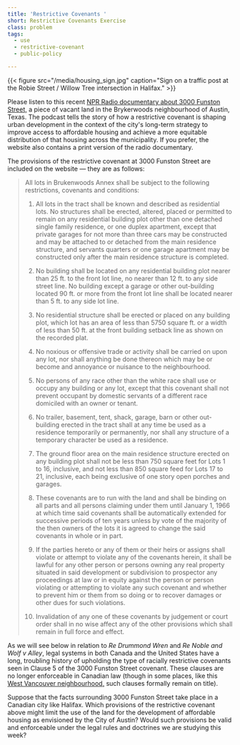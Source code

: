 ```yaml
---
title: 'Restrictive Covenants '
short: Restrictive Covenants Exercise
class: problem
tags:
  - use
  - restrictive-covenant  
  - public-policy

---
```




{{< figure src="/media/housing_sign.jpg" caption="Sign on a traffic post at the Robie Street / Willow Tree intersection in Halifax." >}}

Please listen to this recent [NPR Radio documentary about 3000 Funston Street,](https://www.kut.org/austin/2021-09-10/west-austin-affordable-housing-lawsuit) a piece of vacant land in the Brykerwoods neighbourhood of Austin, Texas. The podcast tells the story of how a restrictive covenant is shaping urban development in the context of the city's long-term strategy to improve access to affordable housing and achieve a more equitable distribution of that housing across the municipality. If you prefer, the website also contains a print version of the radio documentary.  

The provisions of the restrictive covenant at 3000 Funston Street are included on the website — they are as follows:

> All lots in Brukenwoods Annex shall be subject to the following restrictions, covenants and conditions:
>
> 1. All lots in the tract shall be known and described as residential lots. No structures shall be erected, altered, placed or permitted to remain on any residential building plot other than one detached single family residence, or one duplex apartment, except that private garages for not more than three cars may be constructed and may be attached to or detached from the main residence structure, and servants quarters or one garage apartment may be constructed only after the main residence structure is completed.
>
> 2. No building shall be located on any residential building plot nearer than 25 ft. to the front lot line, no nearer than 12 ft. to any side street line. No building except a garage or other out-building located 90 ft. or more from the front lot line shall be located nearer than 5 ft. to any side lot line.
>
> 3. No residential structure shall be erected or placed on any building plot, which lot has an area of less than 5750 square ft. or a width of less than 50 ft. at the front building setback line as shown on the recorded plat.
>
> 4. No noxious or offensive trade or activity shall be carried on upon any lot, nor shall anything be done thereon which may be or become and annoyance or nuisance to the neighbourhood.
>
> 5. No persons of any race other than the white race shall use or occupy any building or any lot, except that this covenant shall not prevent occupant by domestic servants of a different race domiciled with an owner or tenant.
>
> 6. No trailer, basement, tent, shack, garage, barn or other out-building erected in the tract shall at any time be used as a residence temporarily or permanently, nor shall any structure of a temporary character be used as a residence. 
>
> 7. The ground floor area on the main residence structure erected on any building plot shall not be less than 750 square feet for Lots 1 to 16, inclusive, and not less than 850 square feed for Lots 17 to 21, inclusive, each being exclusive of one story open porches and garages.
>
> 8. These covenants are to run with the land and shall be binding on all parts and all persons claiming under them until January 1, 1966 at which time said covenants shall be automatically extended for successive periods of ten years unless by vote of the majority of the then owners of the lots it is agreed to change the said covenants in whole or in part. 
>
> 9. If the parties hereto or any of them or their heirs or assigns shall violate or attempt to violate any of the covenants herein, it shall be lawful for any other person or persons owning any real property situated in said development or subdivision to prospector any proceedings at law or in equity against the person or person violating or attempting to violate any such covenant and whether to prevent him or them from so doing or to recover damages or other dues for such violations.
>
> 10. Invalidation of any one of these covenants by judgement or court order shall in no wise affect any of the other provisions which shall remain in full force and effect. 

As we will see below in relation to *Re Drummond Wren* and *Re Noble and Wolf v Alley*, legal systems in both Canada and the United States have a long, troubling history of upholding the type of racially restrictive covenants seen in Clause 5 of the 3000 Funston Street covenant. These clauses are no longer enforceable in Canadian law (though in some places, like this [West Vancouver neighbourhood,](https://www.cbc.ca/news/canada/british-columbia/land-covenants-1.5442686) such clauses formally remain on title).

Suppose that the facts surrounding 3000 Funston Street take place in a Canadian city like Halifax. Which provisions of the restrictive covenant above might limit the use of the land for the development of affordable housing as envisioned by the City of Austin? Would such provisions be valid and enforceable under the legal rules and doctrines we are studying this week?  
